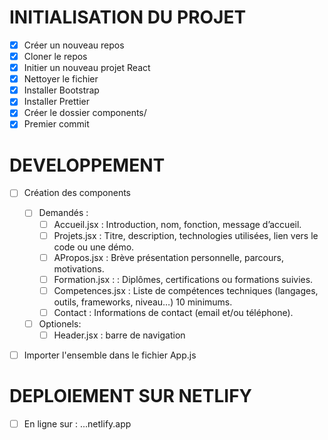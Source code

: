 # INITIALISATION DU PROJET

- [x] Créer un nouveau repos
- [x] Cloner le repos
- [x] Initier un nouveau projet React
- [x] Nettoyer le fichier
- [x] Installer Bootstrap
- [x] Installer Prettier
- [x] Créer le dossier components/
- [x] Premier commit

# DEVELOPPEMENT

- [ ] Création des components

    - [ ] Demandés :
        - [ ] Accueil.jsx : Introduction, nom, fonction, message d’accueil.
        - [ ] Projets.jsx : Titre, description, technologies utilisées, lien vers le code ou une démo.
        - [ ] APropos.jsx : Brève présentation personnelle, parcours, motivations.
        - [ ] Formation.jsx : : Diplômes, certifications ou formations suivies.
        - [ ] Competences.jsx : Liste de compétences techniques (langages, outils, frameworks, niveau…) 10 minimums.
        - [ ] Contact : Informations de contact (email et/ou téléphone).
    - [ ] Optionels:
        - [ ] Header.jsx : barre de navigation

- [ ] Importer l'ensemble dans le fichier App.js

# DEPLOIEMENT SUR NETLIFY

- [ ] En ligne sur : ...netlify.app
